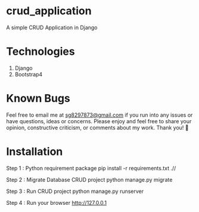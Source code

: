 # crud_application
A simple CRUD Application in Django

# Technologies
1. Django
2. Bootstrap4

# Known Bugs
Feel free to email me at sg8297873@gmail.com if you run into any issues or have questions, ideas or concerns.
Please enjoy and feel free to share your opinion, constructive criticism, or comments about my work. Thank you! 🙂

# Installation
Step 1 : Python requirement package
pip install -r requirements.txt .//

Step 2 : Migrate Database CRUD project
python manage.py migrate

Step 3 : Run CRUD project
python manage.py runserver

Step 4 : Run your browser
http://127.0.0.1
